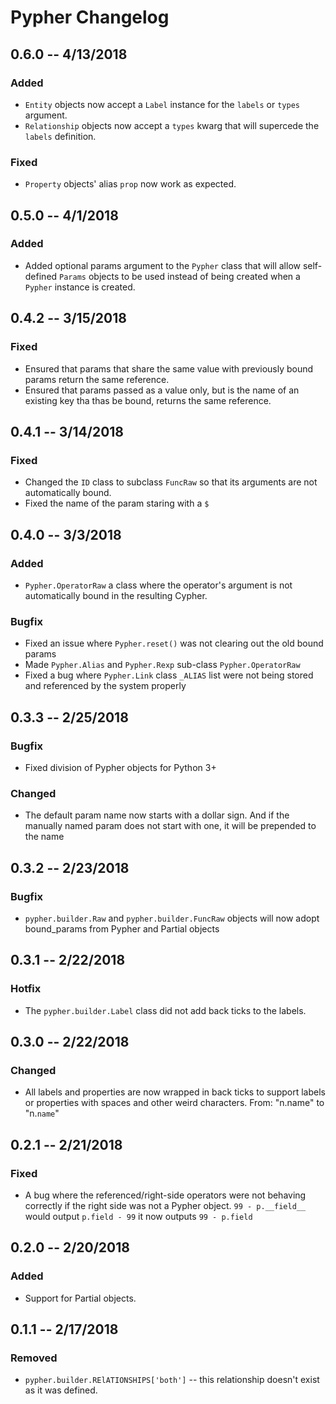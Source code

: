 # Pypher Changelog


## 0.6.0 -- 4/13/2018

### Added

* `Entity` objects now accept a `Label` instance for the `labels` or `types` argument.
* `Relationship` objects now accept a `types` kwarg that will supercede the `labels` definition.

### Fixed

* `Property` objects' alias `prop` now work as expected.

## 0.5.0 -- 4/1/2018

### Added

* Added optional params argument to the `Pypher` class that will allow self-defined `Params` objects to be used instead of being created when a `Pypher` instance is created.


## 0.4.2 -- 3/15/2018

### Fixed

* Ensured that params that share the same value with previously bound params return the same reference.
* Ensured that params passed as a value only, but is the name of an existing key tha thas be bound, returns the same reference.


## 0.4.1 -- 3/14/2018

### Fixed

* Changed the `ID` class to subclass `FuncRaw` so that its arguments are not automatically bound.
* Fixed the name of the param staring with a `$`

## 0.4.0 -- 3/3/2018

### Added

* `Pypher.OperatorRaw` a class where the operator's argument is not automatically bound in the resulting Cypher.

### Bugfix

* Fixed an issue where `Pypher.reset()` was not clearing out the old bound params
* Made `Pypher.Alias` and `Pypher.Rexp` sub-class `Pypher.OperatorRaw`
* Fixed a bug where `Pypher.Link` class `_ALIAS` list were not being stored and referenced by the system properly

## 0.3.3 -- 2/25/2018

### Bugfix

* Fixed division of Pypher objects for Python 3+

### Changed

* The default param name now starts with a dollar sign. And if the manually named param does not start with one, it will be prepended to the name

## 0.3.2 -- 2/23/2018

### Bugfix

* `pypher.builder.Raw` and `pypher.builder.FuncRaw` objects will now adopt bound_params from Pypher and Partial objects

## 0.3.1 -- 2/22/2018

### Hotfix

* The `pypher.builder.Label` class did not add back ticks to the labels.

## 0.3.0 -- 2/22/2018

### Changed

* All labels and properties are now wrapped in back ticks to support labels or properties with spaces and other weird characters. From: "n.name" to "n.`name`"

## 0.2.1 -- 2/21/2018

### Fixed

* A bug where the referenced/right-side operators were not behaving correctly if the right side was not a Pypher object. `99 - p.__field__` would output `p.field - 99` it now outputs `99 - p.field`

## 0.2.0 -- 2/20/2018

### Added

* Support for Partial objects.

## 0.1.1 -- 2/17/2018

### Removed

* `pypher.builder.RElATIONSHIPS['both']` -- this relationship doesn't exist as it was defined.
